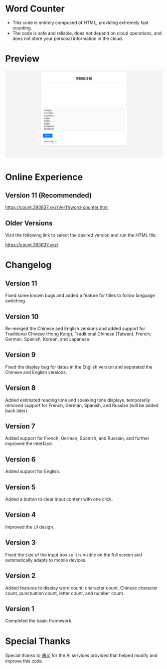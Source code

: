 # Word Counter
- This code is entirely composed of HTML, providing extremely fast counting.
- The code is safe and reliable, does not depend on cloud operations, and does not store your personal information in the cloud.

# Preview
![screenshot](/screenshot/PixPin_2024-11-24_13-35-05.png)

# Online Experience
## Version 11 (Recommended)
https://count.393837.xyz/Ver11/word-counter.html
## Older Versions
Visit the following link to select the desired version and run the HTML file:

https://count.393837.xyz/

# Changelog
## Version 11
Fixed some known bugs and added a feature for titles to follow language switching.
## Version 10
Re-merged the Chinese and English versions and added support for Traditional Chinese (Hong Kong), Traditional Chinese (Taiwan), French, German, Spanish, Korean, and Japanese.
## Version 9
Fixed the display bug for dates in the English version and separated the Chinese and English versions.
## Version 8
Added estimated reading time and speaking time displays, temporarily removed support for French, German, Spanish, and Russian (will be added back later).
## Version 7
Added support for French, German, Spanish, and Russian, and further improved the interface.
## Version 6
Added support for English.
## Version 5
Added a button to clear input content with one click.
## Version 4
Improved the UI design.
## Version 3
Fixed the size of the input box so it is visible on the full screen and automatically adapts to mobile devices.
## Version 2
Added features to display word count, character count, Chinese character count, punctuation count, letter count, and number count.
## Version 1
Completed the basic framework.

# Special Thanks
Special thanks to [通义](https://tongyi.aliyun.com) for the AI services provided that helped modify and improve this code